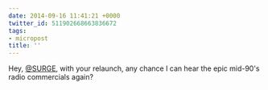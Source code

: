 ```yaml
---
date: 2014-09-16 11:41:21 +0000
twitter_id: 511902668663836672
tags:
- micropost
title: ''
---
```


Hey, [@SURGE](https://twitter.com/SURGE), with your relaunch, any chance I can hear the epic mid-90's radio commercials again?
